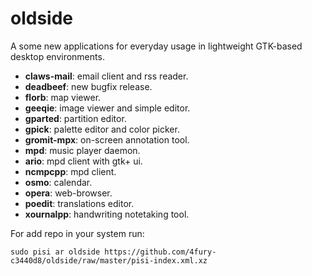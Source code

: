 # oldside
A some new applications for everyday usage in lightweight GTK-based desktop environments.

- **claws-mail**: email client and rss reader.
- **deadbeef**: new bugfix release.
- **florb**: map viewer.
- **geeqie**: image viewer and simple editor.
- **gparted**: partition editor.
- **gpick**: palette editor and color picker.
- **gromit-mpx**: on-screen annotation tool.
- **mpd**: music player daemon.
- **ario**: mpd client with gtk+ ui.
- **ncmpcpp**: mpd client.
- **osmo**: calendar.
- **opera**: web-browser.
- **poedit**: translations editor.
- **xournalpp**: handwriting notetaking tool.

For add repo in your system run:

```
sudo pisi ar oldside https://github.com/4fury-c3440d8/oldside/raw/master/pisi-index.xml.xz
```
